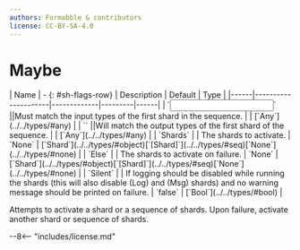 ```yaml
---
authors: Formabble & contributors
license: CC-BY-SA-4.0
---
```



# Maybe

<div class="sh-parameters" markdown="1">
| Name | - {: #sh-flags-row} | Description | Default | Type |
|------|---------------------|-------------|---------|------|
| `<input>` ||Must match the input types of the first shard in the sequence. | | [`Any`](../../types/#any) |
| `<output>` ||Will match the output types of the first shard of the sequence. | | [`Any`](../../types/#any) |
| `Shards` |  | The shards to activate. | `None` | [`Shard`](../../types/#object)[`[Shard]`](../../types/#seq)[`None`](../../types/#none) |
| `Else` |  | The shards to activate on failure. | `None` | [`Shard`](../../types/#object)[`[Shard]`](../../types/#seq)[`None`](../../types/#none) |
| `Silent` |  | If logging should be disabled while running the shards (this will also disable (Log) and (Msg) shards) and no warning message should be printed on failure. | `false` | [`Bool`](../../types/#bool) |

</div>

Attempts to activate a shard or a sequence of shards. Upon failure, activate another shard or sequence of shards.

--8<-- "includes/license.md"

